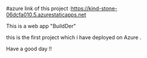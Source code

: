 #azure link of this project :https://kind-stone-06dcfa010.5.azurestaticapps.net


This is a web app "BuildDer"


this is the first project which i have deployed on Azure .

Have a good day !!
